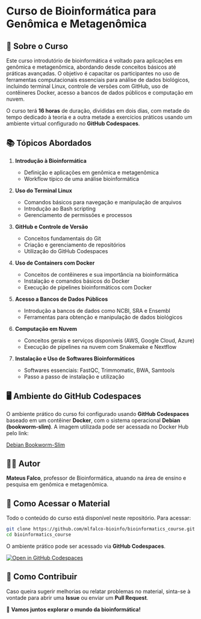 # Curso de Bioinformática para Genômica e Metagenômica

## 📌 Sobre o Curso
Este curso introdutório de bioinformática é voltado para aplicações em genômica e metagenômica, abordando desde conceitos básicos até práticas avançadas. O objetivo é capacitar os participantes no uso de ferramentas computacionais essenciais para análise de dados biológicos, incluindo terminal Linux, controle de versões com GitHub, uso de contêineres Docker, acesso a bancos de dados públicos e computação em nuvem.

O curso terá **16 horas** de duração, divididas em dois dias, com metade do tempo dedicado à teoria e a outra metade a exercícios práticos usando um ambiente virtual configurado no **GitHub Codespaces**.

## 📚 Tópicos Abordados
1. **Introdução à Bioinformática**
   - Definição e aplicações em genômica e metagenômica
   - Workflow típico de uma análise bioinformática

2. **Uso do Terminal Linux**
   - Comandos básicos para navegação e manipulação de arquivos
   - Introdução ao Bash scripting
   - Gerenciamento de permissões e processos

3. **GitHub e Controle de Versão**
   - Conceitos fundamentais do Git
   - Criação e gerenciamento de repositórios
   - Utilização do GitHub Codespaces

4. **Uso de Containers com Docker**
   - Conceitos de contêineres e sua importância na bioinformática
   - Instalação e comandos básicos do Docker
   - Execução de pipelines bioinformáticos com Docker

5. **Acesso a Bancos de Dados Públicos**
   - Introdução a bancos de dados como NCBI, SRA e Ensembl
   - Ferramentas para obtenção e manipulação de dados biológicos

6. **Computação em Nuvem**
   - Conceitos gerais e serviços disponíveis (AWS, Google Cloud, Azure)
   - Execução de pipelines na nuvem com Snakemake e Nextflow

7. **Instalação e Uso de Softwares Bioinformáticos**
   - Softwares essenciais: FastQC, Trimmomatic, BWA, Samtools
   - Passo a passo de instalação e utilização
  
     
## 🖥️ Ambiente do GitHub Codespaces
O ambiente prático do curso foi configurado usando **GitHub Codespaces** baseado em um contêiner **Docker**, com o sistema operacional **Debian (bookworm-slim)**.
A imagem utilizada pode ser acessada no Docker Hub pelo link:

[Debian Bookworm-Slim](https://hub.docker.com/layers/library/debian/bookworm-slim/images/sha256-a6bd717f9210e22dba2a96b4b1bd5b5de06a7d18980996112fb14c0c13b6d699)


## 👨‍🏫 Autor
**Mateus Falco**, professor de Bioinformática, atuando na área de ensino e pesquisa em genômica e metagenômica.

## 🔗 Como Acessar o Material
Todo o conteúdo do curso está disponível neste repositório. Para acessar:
```bash
git clone https://github.com/mlfalco-bioinfo/bioinformatics_course.git
cd bioinformatics_course
```
O ambiente prático pode ser acessado via **GitHub Codespaces**.

[![Open in GitHub Codespaces](https://github.com/codespaces/badge.svg)](https://codespaces.new/mlfalco-bioinfo/bioinformatics_course)

## 📢 Como Contribuir
Caso queira sugerir melhorias ou relatar problemas no material, sinta-se à vontade para abrir uma **Issue** ou enviar um **Pull Request**.

🚀 **Vamos juntos explorar o mundo da bioinformática!**
